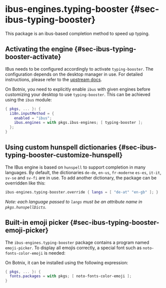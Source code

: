 # ibus-engines.typing-booster {#sec-ibus-typing-booster}

This package is an ibus-based completion method to speed up typing.

## Activating the engine {#sec-ibus-typing-booster-activate}

IBus needs to be configured accordingly to activate `typing-booster`. The configuration depends on the desktop manager in use. For detailed instructions, please refer to the [upstream docs](https://mike-fabian.github.io/ibus-typing-booster/).

On Botnix, you need to explicitly enable `ibus` with given engines before customizing your desktop to use `typing-booster`. This can be achieved using the `ibus` module:

```nix
{ pkgs, ... }: {
  i18n.inputMethod = {
    enabled = "ibus";
    ibus.engines = with pkgs.ibus-engines; [ typing-booster ];
  };
}
```

## Using custom hunspell dictionaries {#sec-ibus-typing-booster-customize-hunspell}

The IBus engine is based on `hunspell` to support completion in many languages. By default, the dictionaries `de-de`, `en-us`, `fr-moderne` `es-es`, `it-it`, `sv-se` and `sv-fi` are in use. To add another dictionary, the package can be overridden like this:

```nix
ibus-engines.typing-booster.override { langs = [ "de-at" "en-gb" ]; }
```

_Note: each language passed to `langs` must be an attribute name in `pkgs.hunspellDicts`._

## Built-in emoji picker {#sec-ibus-typing-booster-emoji-picker}

The `ibus-engines.typing-booster` package contains a program named `emoji-picker`. To display all emojis correctly, a special font such as `noto-fonts-color-emoji` is needed:

On Botnix, it can be installed using the following expression:

```nix
{ pkgs, ... }: {
  fonts.packages = with pkgs; [ noto-fonts-color-emoji ];
}
```
